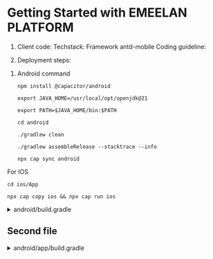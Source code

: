 # Getting Started with EMEELAN PLATFORM

1) Client code: Techstack:
Framework antd-mobile
Coding guideline:

2) Deployment steps:
1. Android command

    ```npm install @capacitor/android```
    
    ```export JAVA_HOME=/usr/local/opt/openjdk@21```

     ```export PATH=$JAVA_HOME/bin:$PATH```

    
    ```cd android ``` 
    
    
   ``` ./gradlew clean ```
    
    ``` ./gradlew assembleRelease --stacktrace --info ```

    ```npx cap sync android```


For IOS

``` cd ios/App  ```

```npx cap copy ios && npx cap run ios ```

<details><summary>android/build.gradle</summary>
// Top-level build file where you can add configuration options common to all sub-projects/modules.

buildscript {

    repositories {
    google()
    mavenCentral()
}
dependencies {
    classpath 'com.android.tools.build:gradle:8.7.2'
    classpath 'com.google.gms:google-services:4.4.2'

    // NOTE: Do not place your application dependencies here; they belong
    // in the individual module build.gradle files
}
}
apply from: "variables.gradle"

allprojects {
repositories {
google()
mavenCentral()
}
}

task clean(type: Delete) {
delete rootProject.buildDir
}
</details>

## Second file

<details>
<summary>android/app/build.gradle</summary>
apply plugin: 'com.android.application'

android {
    namespace "com.emeelan.mastjod"
    compileSdk 33
    defaultConfig {
        applicationId "com.emeelan.mastjod"
        minSdkVersion 21
        targetSdkVersion 33
        versionCode 2
        versionName "2.0.0"
        testInstrumentationRunner "androidx.test.runner.AndroidJUnitRunner"
        aaptOptions {
             // Files and dirs to omit from the packaged assets dir, modified to accommodate modern web apps.
             // Default: https://android.googlesource.com/platform/frameworks/base/+/282e181b58cf72b6ca770dc7ca5f91f135444502/tools/aapt/AaptAssets.cpp#61
            ignoreAssetsPattern '!.svn:!.git:!.ds_store:!*.scc:.*:!CVS:!thumbs.db:!picasa.ini:!*~'
        }
    }
    buildTypes {
        release {
            minifyEnabled false
            proguardFiles getDefaultProguardFile('proguard-android.txt'), 'proguard-rules.pro'
        }
    }
}

repositories {
    flatDir{
        dirs '../capacitor-cordova-android-plugins/src/main/libs', 'libs'
    }
}

dependencies {
    implementation fileTree(include: ['*.jar'], dir: 'libs')
    implementation "androidx.appcompat:appcompat:$androidxAppCompatVersion"
    implementation "androidx.coordinatorlayout:coordinatorlayout:$androidxCoordinatorLayoutVersion"
    implementation "androidx.core:core-splashscreen:$coreSplashScreenVersion"
    implementation project(':capacitor-android')
    testImplementation "junit:junit:$junitVersion"
    androidTestImplementation "androidx.test.ext:junit:$androidxJunitVersion"
    androidTestImplementation "androidx.test.espresso:espresso-core:$androidxEspressoCoreVersion"
    implementation project(':capacitor-cordova-android-plugins')
}

apply from: 'capacitor.build.gradle'

try {
    def servicesJSON = file('google-services.json')
    if (servicesJSON.text) {
        apply plugin: 'com.google.gms.google-services'
    }
} catch(Exception e) {
    logger.info("google-services.json not found, google-services plugin not applied. Push Notifications won't work")
}

